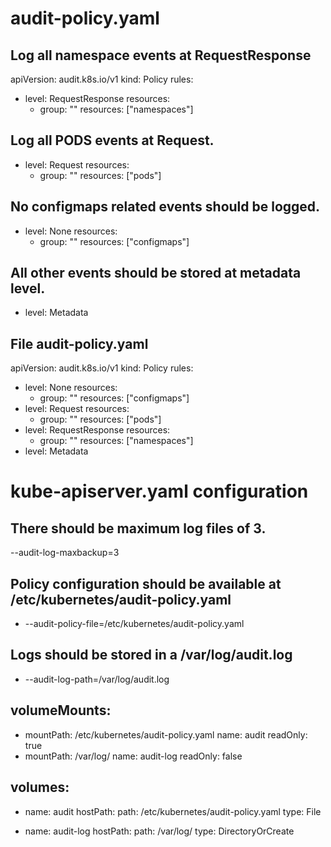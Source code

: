 # audit-policy.yaml
## Log all namespace events at RequestResponse

apiVersion: audit.k8s.io/v1
kind: Policy
rules:
  - level: RequestResponse
    resources:
    - group: ""
      resources: ["namespaces"]

## Log all PODS events at Request.
  - level: Request
    resources:
    - group: ""
      resources: ["pods"]

## No configmaps related events should be logged.
  - level: None
    resources:
    - group: ""
      resources: ["configmaps"]

## All other events should be stored at metadata level.
 - level: Metadata

## File audit-policy.yaml
apiVersion: audit.k8s.io/v1
kind: Policy
rules:
  - level: None
    resources:
    - group: ""
      resources: ["configmaps"]
  - level: Request
    resources:
    - group: ""
      resources: ["pods"]
  - level: RequestResponse
    resources:
    - group: ""
      resources: ["namespaces"]
  - level: Metadata

# kube-apiserver.yaml configuration
## There should be maximum log files of 3.
--audit-log-maxbackup=3

## Policy configuration should be available at /etc/kubernetes/audit-policy.yaml
- --audit-policy-file=/etc/kubernetes/audit-policy.yaml
  
## Logs should be stored in a /var/log/audit.log
- --audit-log-path=/var/log/audit.log

## volumeMounts:
  - mountPath: /etc/kubernetes/audit-policy.yaml
    name: audit
    readOnly: true
  - mountPath: /var/log/
    name: audit-log
    readOnly: false

## volumes:
- name: audit
  hostPath:
    path: /etc/kubernetes/audit-policy.yaml
    type: File

- name: audit-log
  hostPath:
    path: /var/log/
    type: DirectoryOrCreate